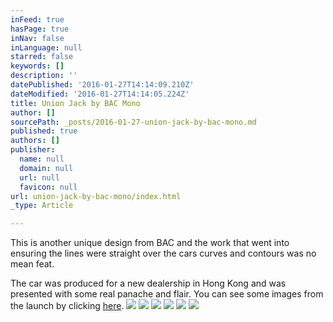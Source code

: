 ```yaml
---
inFeed: true
hasPage: true
inNav: false
inLanguage: null
starred: false
keywords: []
description: ''
datePublished: '2016-01-27T14:14:09.210Z'
dateModified: '2016-01-27T14:14:05.224Z'
title: Union Jack by BAC Mono
author: []
sourcePath: _posts/2016-01-27-union-jack-by-bac-mono.md
published: true
authors: []
publisher:
  name: null
  domain: null
  url: null
  favicon: null
url: union-jack-by-bac-mono/index.html
_type: Article

---
```

This is another unique design from BAC and the work that went into ensuring the lines were straight over the cars curves and contours was no mean feat.  

The car  was produced for a new dealership in Hong Kong and was presented with some real panache and flair.  You can see some images from the launch by clicking [here][0].
![](https://the-grid-user-content.s3-us-west-2.amazonaws.com/801ebcba-1e1d-4aed-932a-b173b01625d5.jpg)
![](https://the-grid-user-content.s3-us-west-2.amazonaws.com/cbb380a1-2a8f-41e2-a2ad-6793389ae41e.jpg)
![](https://the-grid-user-content.s3-us-west-2.amazonaws.com/f29095ee-0d2f-4ad2-bfaf-59038e2fc51c.jpg)
![](https://the-grid-user-content.s3-us-west-2.amazonaws.com/c3715cb8-5c2e-4050-ac4c-a9732e278963.jpg)
![](https://the-grid-user-content.s3-us-west-2.amazonaws.com/6e6e790a-3df2-414d-a7cc-f1b45e3a85a3.jpg)
![](https://the-grid-user-content.s3-us-west-2.amazonaws.com/487d348e-6574-47b1-bdfa-fb9f84d5af6a.jpg)

[0]: https://www.youtube.com/watch?v=zcKKHuv6R7Y